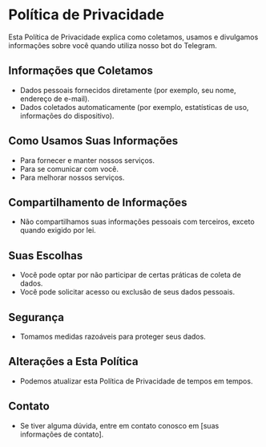 # Política de Privacidade

Esta Política de Privacidade explica como coletamos, usamos e divulgamos informações sobre você quando utiliza nosso bot do Telegram.

## Informações que Coletamos
- Dados pessoais fornecidos diretamente (por exemplo, seu nome, endereço de e-mail).
- Dados coletados automaticamente (por exemplo, estatísticas de uso, informações do dispositivo).

## Como Usamos Suas Informações
- Para fornecer e manter nossos serviços.
- Para se comunicar com você.
- Para melhorar nossos serviços.

## Compartilhamento de Informações
- Não compartilhamos suas informações pessoais com terceiros, exceto quando exigido por lei.

## Suas Escolhas
- Você pode optar por não participar de certas práticas de coleta de dados.
- Você pode solicitar acesso ou exclusão de seus dados pessoais.

## Segurança
- Tomamos medidas razoáveis para proteger seus dados.

## Alterações a Esta Política
- Podemos atualizar esta Política de Privacidade de tempos em tempos.

## Contato
- Se tiver alguma dúvida, entre em contato conosco em [suas informações de contato].
